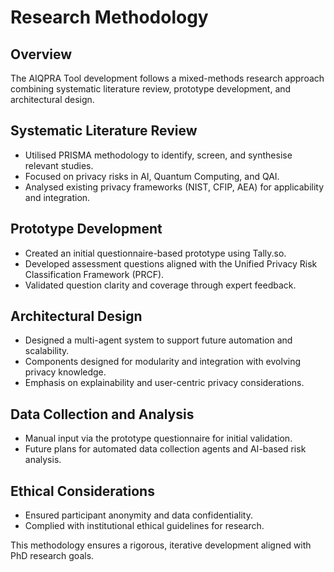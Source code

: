 # Research Methodology

## Overview

The AIQPRA Tool development follows a mixed-methods research approach combining systematic literature review, prototype development, and architectural design.

## Systematic Literature Review

-   Utilised PRISMA methodology to identify, screen, and synthesise relevant studies.
-   Focused on privacy risks in AI, Quantum Computing, and QAI.
-   Analysed existing privacy frameworks (NIST, CFIP, AEA) for applicability and integration.

## Prototype Development

-   Created an initial questionnaire-based prototype using Tally.so.
-   Developed assessment questions aligned with the Unified Privacy Risk Classification Framework (PRCF).
-   Validated question clarity and coverage through expert feedback.

## Architectural Design

-   Designed a multi-agent system to support future automation and scalability.
-   Components designed for modularity and integration with evolving privacy knowledge.
-   Emphasis on explainability and user-centric privacy considerations.

## Data Collection and Analysis

-   Manual input via the prototype questionnaire for initial validation.
-   Future plans for automated data collection agents and AI-based risk analysis.

## Ethical Considerations

-   Ensured participant anonymity and data confidentiality.
-   Complied with institutional ethical guidelines for research.

This methodology ensures a rigorous, iterative development aligned with PhD research goals.
